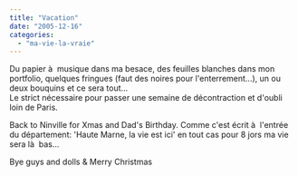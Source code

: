 ```yaml
---
title: "Vacation"
date: "2005-12-16"
categories: 
  - "ma-vie-la-vraie"
---
```


  
Du papier à  musique dans ma besace, des feuilles blanches dans mon portfolio, quelques fringues (faut des noires pour l'enterrement...), un ou deux bouquins et ce sera tout...  
Le strict nécessaire pour passer une semaine de décontraction et d'oubli loin de Paris.  
  
Back to Ninville for Xmas and Dad's Birthday. Comme c'est écrit à  l'entrée du département: 'Haute Marne, la vie est ici' en tout cas pour 8 jors ma vie sera là  bas...  
  
Bye guys and dolls & Merry Christmas
